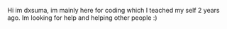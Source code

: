 Hi im dxsuma, im mainly here for coding which I teached my self 2 years ago. Im looking for help and helping other people :)

